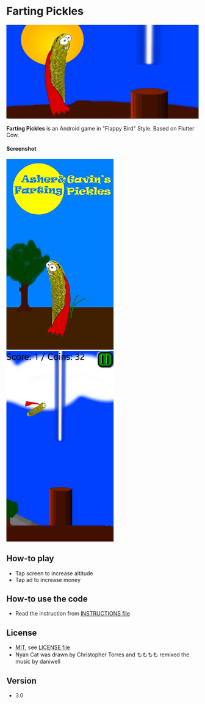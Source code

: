 Farting Pickles
======
![Banner](/graphics/funktionsgrafik.png)

**Farting Pickles** is an Android game in "Flappy Bird" Style. Based on Flutter Cow.


#### Screenshot
![Sceenshot Farting Pickles](/graphics/splash.png) ![Sceenshot Farting Pickles](/graphics/screenshots/Screenshot_2.png)


## How-to play
* Tap screen to increase altitude
* Tap ad to increase money

## How-to use the code
* Read the instruction from [INSTRUCTIONS file](/INSTRUCTIONS.md)

## License 
* [MIT](http://opensource.org/licenses/MIT), see [LICENSE file](/LICENSE)
* Nyan Cat was drawn by Christopher Torres and もももも remixed the music by daniwell

## Version 
* 3.0
